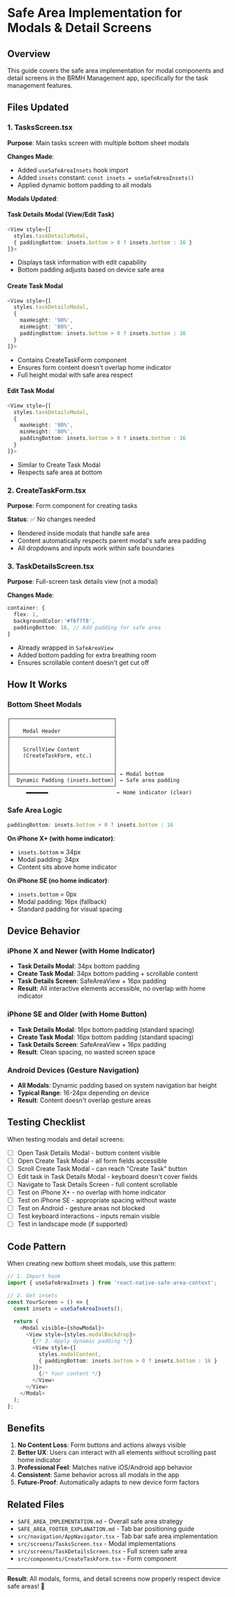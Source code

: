 # Safe Area Implementation for Modals & Detail Screens

## Overview
This guide covers the safe area implementation for modal components and detail screens in the BRMH Management app, specifically for the task management features.

## Files Updated

### 1. TasksScreen.tsx
**Purpose**: Main tasks screen with multiple bottom sheet modals

**Changes Made**:
- Added `useSafeAreaInsets` hook import
- Added `insets` constant: `const insets = useSafeAreaInsets()`
- Applied dynamic bottom padding to all modals

**Modals Updated**:

#### Task Details Modal (View/Edit Task)
```typescript
<View style={[
  styles.taskDetailsModal, 
  { paddingBottom: insets.bottom > 0 ? insets.bottom : 16 }
]}>
```
- Displays task information with edit capability
- Bottom padding adjusts based on device safe area

#### Create Task Modal
```typescript
<View style={[
  styles.taskDetailsModal, 
  { 
    maxHeight: '90%', 
    minHeight: '80%', 
    paddingBottom: insets.bottom > 0 ? insets.bottom : 16 
  }
]}>
```
- Contains CreateTaskForm component
- Ensures form content doesn't overlap home indicator
- Full height modal with safe area respect

#### Edit Task Modal
```typescript
<View style={[
  styles.taskDetailsModal, 
  { 
    maxHeight: '90%', 
    minHeight: '80%', 
    paddingBottom: insets.bottom > 0 ? insets.bottom : 16 
  }
]}>
```
- Similar to Create Task Modal
- Respects safe area at bottom

### 2. CreateTaskForm.tsx
**Purpose**: Form component for creating tasks

**Status**: ✅ No changes needed
- Rendered inside modals that handle safe area
- Content automatically respects parent modal's safe area padding
- All dropdowns and inputs work within safe boundaries

### 3. TaskDetailsScreen.tsx
**Purpose**: Full-screen task details view (not a modal)

**Changes Made**:
```typescript
container: {
  flex: 1,
  backgroundColor:'#f6f7f8',
  paddingBottom: 16, // Add padding for safe area
}
```
- Already wrapped in `SafeAreaView`
- Added bottom padding for extra breathing room
- Ensures scrollable content doesn't get cut off

## How It Works

### Bottom Sheet Modals

```
┌─────────────────────────────────┐
│                                 │
│    Modal Header                 │
├─────────────────────────────────┤
│                                 │
│    ScrollView Content           │
│    (CreateTaskForm, etc.)       │
│                                 │
│                                 │
├─────────────────────────────────┤ ← Modal bottom
│  Dynamic Padding (insets.bottom)│ ← Safe area padding
└─────────────────────────────────┘
      ▬▬▬▬▬▬▬                      ← Home indicator (clear)
```

### Safe Area Logic
```typescript
paddingBottom: insets.bottom > 0 ? insets.bottom : 16
```

**On iPhone X+ (with home indicator)**:
- `insets.bottom` ≈ 34px
- Modal padding: 34px
- Content sits above home indicator

**On iPhone SE (no home indicator)**:
- `insets.bottom` = 0px
- Modal padding: 16px (fallback)
- Standard padding for visual spacing

## Device Behavior

### iPhone X and Newer (with Home Indicator)
- **Task Details Modal**: 34px bottom padding
- **Create Task Modal**: 34px bottom padding + scrollable content
- **Task Details Screen**: SafeAreaView + 16px padding
- **Result**: All interactive elements accessible, no overlap with home indicator

### iPhone SE and Older (with Home Button)
- **Task Details Modal**: 16px bottom padding (standard spacing)
- **Create Task Modal**: 16px bottom padding (standard spacing)
- **Task Details Screen**: SafeAreaView + 16px padding
- **Result**: Clean spacing, no wasted screen space

### Android Devices (Gesture Navigation)
- **All Modals**: Dynamic padding based on system navigation bar height
- **Typical Range**: 16-24px depending on device
- **Result**: Content doesn't overlap gesture areas

## Testing Checklist

When testing modals and detail screens:

- [ ] Open Task Details Modal - bottom content visible
- [ ] Open Create Task Modal - all form fields accessible
- [ ] Scroll Create Task Modal - can reach "Create Task" button
- [ ] Edit task in Task Details Modal - keyboard doesn't cover fields
- [ ] Navigate to Task Details Screen - full content scrollable
- [ ] Test on iPhone X+ - no overlap with home indicator
- [ ] Test on iPhone SE - appropriate spacing without waste
- [ ] Test on Android - gesture areas not blocked
- [ ] Test keyboard interactions - inputs remain visible
- [ ] Test in landscape mode (if supported)

## Code Pattern

When creating new bottom sheet modals, use this pattern:

```typescript
// 1. Import hook
import { useSafeAreaInsets } from 'react-native-safe-area-context';

// 2. Get insets
const YourScreen = () => {
  const insets = useSafeAreaInsets();
  
  return (
    <Modal visible={showModal}>
      <View style={styles.modalBackdrop}>
        {/* 3. Apply dynamic padding */}
        <View style={[
          styles.modalContent,
          { paddingBottom: insets.bottom > 0 ? insets.bottom : 16 }
        ]}>
          {/* Your content */}
        </View>
      </View>
    </Modal>
  );
};
```

## Benefits

1. **No Content Loss**: Form buttons and actions always visible
2. **Better UX**: Users can interact with all elements without scrolling past home indicator
3. **Professional Feel**: Matches native iOS/Android app behavior
4. **Consistent**: Same behavior across all modals in the app
5. **Future-Proof**: Automatically adapts to new device form factors

## Related Files

- `SAFE_AREA_IMPLEMENTATION.md` - Overall safe area strategy
- `SAFE_AREA_FOOTER_EXPLANATION.md` - Tab bar positioning guide
- `src/navigation/AppNavigator.tsx` - Tab bar safe area implementation
- `src/screens/TasksScreen.tsx` - Modal implementations
- `src/screens/TaskDetailsScreen.tsx` - Full screen safe area
- `src/components/CreateTaskForm.tsx` - Form component

---

**Result**: All modals, forms, and detail screens now properly respect device safe areas! 🎉

